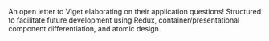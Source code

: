 An open letter to Viget elaborating on their application questions! Structured to facilitate future development using Redux, container/presentational component differentiation, and atomic design.
